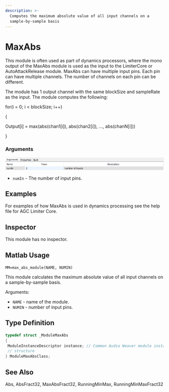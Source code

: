 ```yaml
---
description: >-
  Computes the maximum absolute value of all input channels on a
  sample-by-sample basis
---
```


# MaxAbs

This module is often used as part of dynamics processors, where the mono output of the MaxAbs module is used as the input to the LimiterCore or AutoAttackRelease module. MaxAbs can have multiple input pins. Each pin can have multiple channels. The number of channels on each pin can be different.

The module has 1 output channel with the same blockSize and sampleRate as the input. The module computes the following:

for\(i = 0; i &lt; blockSize; i++\)

 {

Output\[i\] = max\(abs\(chan1\[i\]\), abs\(chan2\[i\]\), …, abs\(chanN\[i\]\)\)

}

### Arguments

![](../../../.gitbook/assets/0%20%2815%29.png)

* `numIn` - The number of input pins.

## Examples

For examples of how MaxAbs is used in dynamics processing see the help file for AGC Limiter Core.

## Inspector

This module has no inspector.

## Matlab Usage

`MM=max_abs_module(NAME, NUMIN)`

This module calculates the maximum absolute value of all input channels on a sample-by-sample basis.

Arguments:

* `NAME` - name of the module.
* `NUMIN` - number of input pins.

## Type Definition

```cpp
typedef struct _ModuleMaxAbs
{
 ModuleInstanceDescriptor instance; // Common Audio Weaver module instance
 // structure
} ModuleMaxAbsClass;
```

## See Also

Abs, AbsFract32, MaxAbsFract32, RunningMinMax, RunningMinMaxFract32

